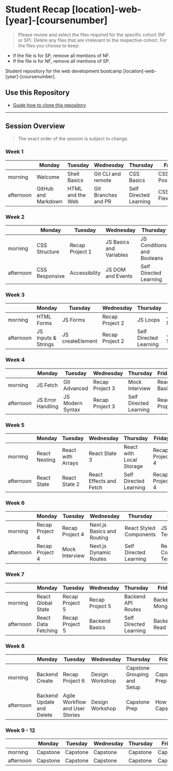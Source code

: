 # Student Recap [location]-web-[year]-[coursenumber]

> Please review and select the files required for the specific cohort (NF or SP). Delete any files that are irrelevant to the respective cohort. For the files you choose to keep:

- If the file is for SP, remove all mentions of NF.
- If the file is for NF, remove all mentions of SP.
>

Student repository for the web development bootcamp [location]-web-[year]-[coursenumber].

## Use this Repository

- [Guide how to clone this repository](/docs/install-manual-en.md)

---

## Session Overview

> The exact order of the session is subject to change.

### Week 1

|           | Monday              | Tuesday          | Wednesday           | Thursday               | Friday          |
| --------- | ------------------- | ---------------- | ------------------- | ---------------------- | --------------- |
| morning   | Welcome             | Shell Basics     | Git CLI and remote  | CSS Basics             | CSS Positioning |
| afternoon | GitHub and Markdown | HTML and the Web | Git Branches and PR | Self Directed Learning | CSS Flexbox     |

### Week 2

|           | Monday         | Tuesday         | Wednesday               | Thursday                   | Friday                |
| --------- | -------------- | --------------- | ----------------------- | -------------------------- | --------------------- |
| morning   | CSS Structure  | Recap Project 1 | JS Basics and Variables | JS Conditions and Booleans | JS Objects and Arrays |
| afternoon | CSS Responsive | Accessibility   | JS DOM and Events       | Self Directed Learning     | JS Functions          |

### Week 3

|           | Monday              | Tuesday          | Wednesday       | Thursday               | Friday           |
| --------- | ------------------- | ---------------- | --------------- | ---------------------- | ---------------- |
| morning   | HTML Forms          | JS Forms         | Recap Project 2 | JS Loops               | JS Array Methods |
| afternoon | JS Inputs & Strings | JS createElement | Recap Project 2 | Self Directed Learning | JS Structure     |

### Week 4

|           | Monday            | Tuesday          | Wednesday       | Thursday               | Friday       |
| --------- | ----------------- | ---------------- | --------------- | ---------------------- | ------------ |
| morning   | JS Fetch          | Git Advanced     | Recap Project 3 | Mock Interview         | React Basics |
| afternoon | JS Error Handling | JS Modern Syntax | Recap Project 3 | Self Directed Learning | React Props  |

### Week 5

|           | Monday        | Tuesday           | Wednesday               | Thursday                 | Friday          |
| --------- | ------------- | ----------------- | ----------------------- | ------------------------ | --------------- |
| morning   | React Nesting | React with Arrays | React State 3           | React with Local Storage | Recap Project 4 |
| afternoon | React State   | React State 2     | React Effects and Fetch | Self Directed Learning   | Recap Project 4 |

### Week 6

|           | Monday          | Tuesday         | Wednesday                  | Thursday                | Friday                  |
| --------- | --------------- | --------------- | -------------------------- | ----------------------- | ----------------------- |
| morning   | Recap Project 4 | Recap Project 4 | Next.js Basics and Routing | React Styled Components | JS Unit Testing         |
| afternoon | Recap Project 4 | Mock Interview  | Next.js Dynamic Routes     | Self Directed Learning  | React Component Testing |

### Week 7

|           | Monday              | Tuesday         | Wednesday       | Thursday               | Friday          |
| --------- | ------------------- | --------------- | --------------- | ---------------------- | --------------- |
| morning   | React Global State  | Recap Project 5 | Recap Project 5 | Backend API Routes     | Backend MongoDB |
| afternoon | React Data Fetching | Recap Project 5 | Backend Basics  | Self Directed Learning | Backend Read    |

### Week 8

|           | Monday                    | Tuesday                         | Wednesday        | Thursday                    | Friday          |
| --------- | ------------------------- | ------------------------------- | ---------------- | --------------------------- | --------------- |
| morning   | Backend Create            | Recap Project 6                 | Design Workshop  | Capstone Grouping and Setup | Capstone Prep   |
| afternoon | Backend Update and Delete | Agile Workflow and User Stories | Design Workshop  | Capstone Prep               | How to Capstone |

### Week 9 - 12

|           | Monday   | Tuesday  | Wednesday | Thursday | Friday    |
| --------- | -------- | -------- | --------- | -------- | --------- |
| morning   | Capstone | Capstone | Capstone  | Capstone | Capstone  |
| afternoon | Capstone | Capstone | Capstone  | Capstone | Capstone  |
